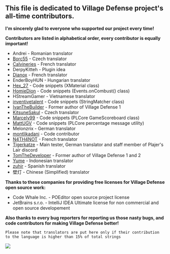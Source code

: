 ## This file is dedicated to **Village Defense** project's all-time contributors.

**I'm sincerely glad to everyone who supported our project every time!**

**Contributors are listed in alphabetical order, every contributor is equally important!**
* Andrei - Romanian translator
* [Borc55](https://www.spigotmc.org/members/borc55.108890/) - Czech translator
* [Calvineries](https://www.spigotmc.org/members/calvineries.120470/) - French translator
* DerpyKitteh - Plugin idea
* [Dianox](https://www.spigotmc.org/members/dianox.74931/) - French translator
* EnderBoyHUN - Hungarian translator
* [Hex_27](https://www.spigotmc.org/members/hex_27.23764/) - Code snippets (XMaterial class)
* [HomieDion](https://www.spigotmc.org/members/homiedion.118743/) - Code snippets (Events.onCombust() class)
* HStreamGamer - Vietnamese translator
* [inventivetalent](https://www.spigotmc.org/members/inventivetalent.6643/) - Code snippets (StringMatcher class)
* [IvanTheBuilder](https://www.spigotmc.org/members/ivanthebuilder.18881/) - Former author of Village Defense 1
* [KitsuneSakul](https://www.spigotmc.org/members/kitsunesakul.61401/) - Czech translator
* [Marcely99](https://www.spigotmc.org/members/marcely99.62672/) - Code snippets (PLCore GameScoreboard class)
* [MattUGV](https://www.spigotmc.org/members/mattugv.139086/) - Code snippets (PLCore percentage message utility)
* Melonzrix - German translator
* [montlikadani](https://www.spigotmc.org/members/toldi.251100/) - Code contributor
* [N4TH4NOT](https://www.spigotmc.org/members/n4th4not.400311/) - French translator
* [Tigerkatze](https://www.spigotmc.org/members/tigerkatze.414545/) - Main tester, German translator and staff member of Plajer's Lair discord
* [TomTheDeveloper](https://www.spigotmc.org/members/tomthedeveloper.4729/) - Former author of Village Defense 1 and 2
* [Yume](https://www.spigotmc.org/members/demonmugen.310240/) - Indonesian translator
* [zuhir](https://www.spigotmc.org/members/zuhir.31452/) - Spanish translator
* 壁灯 - Chinese (Simplified) translator

**Thanks to these companies for providing free licenses for Village Defense open source work:**
* Code Whale Inc. - POEditor open source project license
* JetBrains s.r.o. - IntelliJ IDEA Ultimate license for non commercial and open source developement

**Also thanks to every bug reporters for reporting us those nasty bugs, and code contributors for making Village Defense better!**

`Please note that translators are put here only if their contribution to the language is higher than 15% of total strings`

![](https://i.imgur.com/LFakRC8.png)

